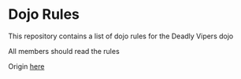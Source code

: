 Dojo Rules
==========

This repository contains a list of dojo rules for the Deadly Vipers dojo

All members should read the rules

Origin [here](https://github.com/deadlyvipers)
